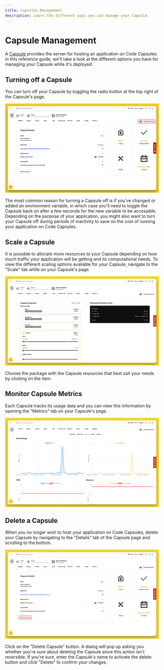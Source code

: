 ```yaml
---
title: Capsules Management
description: Learn the different ways you can manage your Capsule.
---
```


# Capsule Management

A [Capsule](../../FAQ/what-is-a-capsule/) provides the server for hosting an application on Code Capsules. In this reference guide, we'll take a look at the different options you have for managing your Capsule while it's deployed.

## Turning off a Capsule

You can turn off your Capsule by toggling the radio button at the top right of the Capsule's page. 

![Turn Off a Capsule](../assets/reference/capsule-management/capsule-toggle-button.png)

The most common reason for turning a Capsule off is if you've changed or added an environment variable, in which case you'll need to toggle the Capsule back on after a few seconds for the new variable to be accessible. Depending on the purpose of your application, you might also want to turn your Capsule off during periods of inactivity to save on the cost of running your application on Code Capsules.

## Scale a Capsule

It is possible to allocate more resources to your Capsule depending on how much traffic your application will be getting and its computational needs. To view the different scaling options available for your Capsule, navigate to the "Scale" tab while on your Capsule's page.

![Scale a Capsule](../assets/reference/capsule-management/scale-capsule.png)

Choose the package with the Capsule resources that best suit your needs by clicking on the item.

## Monitor Capsule Metrics

Each Capsule tracks its usage data and you can view this information by opening the "Metrics" tab on your Capsule's page. 

![Monitor Capsule Metrics](../assets/reference/capsule-management/capsule-metrics.png)

## Delete a Capsule

When you no longer wish to host your application on Code Capsules, delete your Capsule by navigating to the "Details" tab of the Capsule page and scrolling to the bottom. 

![Delete Capsule](../assets/reference/capsule-management/delete-capsule.png)

Click on the "Delete Capsule" button. A dialog will pop up asking you whether you're sure about deleting the Capsule since this action isn't reversible. If you're sure, enter the Capsule's name to activate the delete button and click "Delete" to confirm your changes. 
